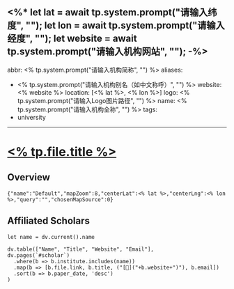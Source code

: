 <%*
let lat = await tp.system.prompt("请输入纬度", "");
let lon = await tp.system.prompt("请输入经度", "");
let website = await tp.system.prompt("请输入机构网站", "");
-%>
---

abbr: <% tp.system.prompt("请输入机构简称", "") %>
aliases:

- <% tp.system.prompt("请输入机构别名（如中文称呼）", "") %>
website: <% website %>
location: [<% lat %>, <% lon %>]
logo: <% tp.system.prompt("请输入Logo图片路径", "") %>
name: <% tp.system.prompt("请输入机构全称", "") %>
tags:
- university

---

# [<% tp.file.title %>](<% website %>)

## Overview

```mapview
{"name":"Default","mapZoom":8,"centerLat":<% lat %>,"centerLng":<% lon %>,"query":"","chosenMapSource":0}
```

## Affiliated Scholars

```dataviewjs
let name = dv.current().name

dv.table(["Name", "Title", "Website", "Email"],
dv.pages(`#scholar`)
  .where(b => b.institute.includes(name))
  .map(b => [b.file.link, b.title, ("[🔗]("+b.website+")"), b.email])
  .sort(b => b.paper_date, 'desc')
)
```
